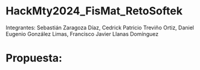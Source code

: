 # HackMty2024_FisMat_RetoSoftek

Integrantes: Sebastián Zaragoza Díaz, Cedrick Patricio Treviño Ortiz, Daniel Eugenio González Limas, Francisco Javier Llanas Domínguez

# Propuesta:
